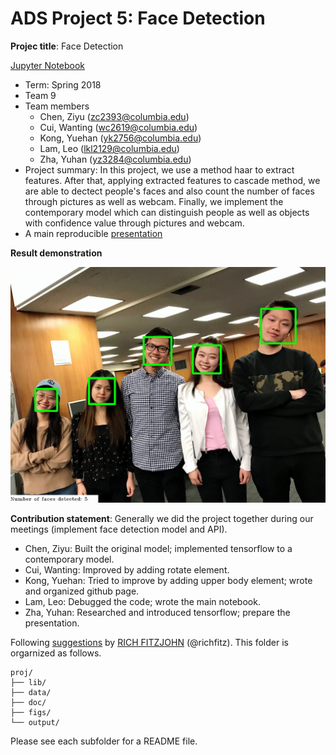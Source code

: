 # ADS Project 5: Face Detection

**Projec title**: Face Detection

[Jupyter Notebook](doc/main.ipynb)

+ Term: Spring 2018
+ Team 9
+ Team members
	+ Chen, Ziyu (zc2393@columbia.edu)
	+ Cui, Wanting (wc2619@columbia.edu)
	+ Kong, Yuehan (yk2756@columbia.edu)
	+ Lam, Leo (lkl2129@columbia.edu)
	+ Zha, Yuhan (yz3284@columbia.edu)
+ Project summary: In this project, we use a method haar to extract features. After that, applying extracted features to cascade method, we are able to dectect people's faces and also count the number of faces through pictures as well as webcam. Finally, we implement the contemporary model which can distinguish people as well as objects with confidence value through pictures and webcam. 
+ A main reproducible [presentation](https://github.com/TZstatsADS/Spring2018-Project5-grp_9/blob/master/doc/main.pdf)

**Result demonstration**

![image](figs/img.jpeg)
	
**Contribution statement**: Generally we did the project together during our meetings (implement face detection model and API).
+ Chen, Ziyu: Built the original model; implemented tensorflow to a contemporary model.
+ Cui, Wanting: Improved by adding rotate element.  
+ Kong, Yuehan: Tried to improve by adding upper body element; wrote and organized github page.
+ Lam, Leo: Debugged the code; wrote the main notebook.
+ Zha, Yuhan: Researched and introduced tensorflow; prepare the presentation.

Following [suggestions](http://nicercode.github.io/blog/2013-04-05-projects/) by [RICH FITZJOHN](http://nicercode.github.io/about/#Team) (@richfitz). This folder is orgarnized as follows.

```
proj/
├── lib/
├── data/
├── doc/
├── figs/
└── output/
```

Please see each subfolder for a README file.
